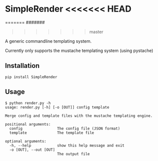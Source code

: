SimpleRender
<<<<<<< HEAD
=========
=======
#######
>>>>>>> master

A generic commandline templating system.

Currently only supports the mustache templating system (using pystache)

Installation
---
`pip install SimpleRender`

Usage
---
```
$ python render.py -h
usage: render.py [-h] [-o [OUT]] config template

Merge config and template files with the mustache templating engine.

positional arguments:
  config                The config file (JSON format)
  template              The template file

optional arguments:
  -h, --help            show this help message and exit
  -o [OUT], --out [OUT]
                        The output file
```
